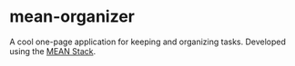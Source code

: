 # mean-organizer
A cool one-page application for keeping and organizing tasks. Developed using the <a href="http:mean.io">MEAN Stack</a>.
